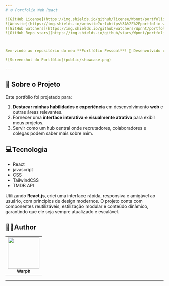 ```yaml
---
# 🌐 Portfolio Web React 

![GitHub License](https://img.shields.io/github/license/Wpnnt/portfolio-web-react)
![Website](https://img.shields.io/website?url=https%3A%2F%2Fportfolio-web-react-v1.vercel.app%2F)
![GitHub watchers](https://img.shields.io/github/watchers/Wpnnt/portfolio-web-react)
![GitHub Repo stars](https://img.shields.io/github/stars/Wpnnt/portfolio-web-react)



Bem-vindo ao repositório do meu **Portfólio Pessoal**! 🚀 Desenvolvido com **React.js**, este projeto funciona como um espaço para apresentar minhas habilidades, projetos e conquistas. Seja você um recrutador, colaborador ou apenas alguém buscando inspiração para criar seu próprio portfólio, você está no lugar certo!

![Screenshot do Portfólio](public/showcase.png)  

---
```


## 📖 Sobre o Projeto  

Este portfólio foi projetado para:  
1. **Destacar minhas habilidades e experiência** em desenvolvimento **web** e outras áreas relevantes.  
2. Fornecer uma **interface interativa e visualmente atrativa** para exibir meus projetos.  
3. Servir como um hub central onde recrutadores, colaboradores e colegas podem saber mais sobre mim.

##  💻Tecnologia

- React
- javascript
- CSS
- TailwindCSS
- TMDB API 

Utilizando **React.js**, criei uma interface rápida, responsiva e amigável ao usuário, com princípios de design modernos. O projeto conta com componentes reutilizáveis, estilização modular e conteúdo dinâmico, garantindo que ele seja sempre atualizado e escalável. 

 <h2>👨‍💻Author</h2>
<table>
  <tr>
    <td align="center">
      <a href="https://github.com/Wpnnt">
        <img src="https://avatars.githubusercontent.com/u/93552279?s=400&u=20853ee847f2ed5e1993543368b4b53e6653ad97&v=4" width="100px;" alt=""/><br>
        <sub>
          <b>Warph</b>
        </sub>
      </a>
    </td>
  </tr>
</table>





---
